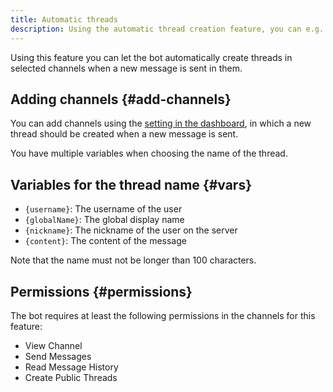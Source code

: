```yaml
---
title: Automatic threads
description: Using the automatic thread creation feature, you can e.g. improve the usability of discussion or bug report channels.
---
```


Using this feature you can let the bot automatically create threads in selected channels when a new message is sent in them.

## Adding channels {#add-channels}

You can add channels using the [setting in the dashboard](https://tomatenkuchen.com/dashboard/settings#autoThreadChannels), in which a new thread should be created when a new message is sent.

You have multiple variables when choosing the name of the thread.

## Variables for the thread name {#vars}

- `{username}`: The username of the user
- `{globalName}`: The global display name
- `{nickname}`: The nickname of the user on the server
- `{content}`: The content of the message

Note that the name must not be longer than 100 characters.

## Permissions {#permissions}

The bot requires at least the following permissions in the channels for this feature:
- View Channel
- Send Messages
- Read Message History
- Create Public Threads
